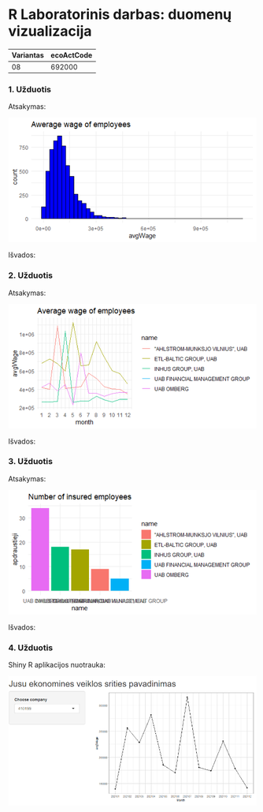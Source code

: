 # R Laboratorinis darbas: duomenų vizualizacija

| Variantas | ecoActCode |
|------------- | ------------- |
|08   | 692000 |


### 1. Užduotis

Atsakymas:

![histograma](img/uzd1.png)

Išvados:

### 2. Užduotis

Atsakymas:

![atlyginimai](img/uzd2.png)

Išvados:


### 3. Užduotis

Atsakymas:

![apdraustieji](img/uzd3.png)

Išvados:


### 4. Užduotis

Shiny R aplikacijos nuotrauka:

![shiny app](img/blizgu.PNG)

